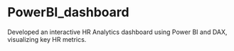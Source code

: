 # PowerBI_dashboard
Developed an interactive HR Analytics dashboard using Power BI and DAX, visualizing key HR metrics.
